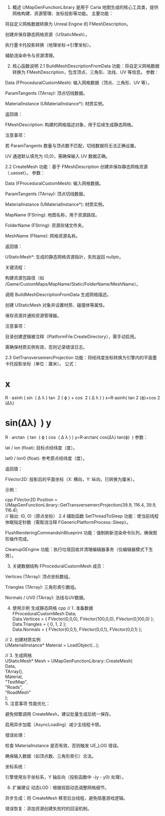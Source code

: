 1. 概述
UMapGenFunctionLibrary 是用于 Carla 地图生成的核心工具类，提供网格构建、资源管理、坐标投影等功能。
主要功能：

将自定义网格数据转换为 Unreal Engine 的 FMeshDescription。

创建并保存静态网格资源（UStaticMesh）。

执行墨卡托投影转换（地理坐标→引擎坐标）。

辅助渲染命令与资源清理。

2. 核心函数说明
2.1 BuildMeshDescriptionFromData
功能：将自定义网格数据转换为 FMeshDescription，包含顶点、三角形、法线、UV 等信息。
参数：

Data (FProceduralCustomMesh): 输入网格数据（顶点、三角形、UV 等）。

ParamTangents (TArray<FProcMeshTangent>): 顶点切线数据。

MaterialInstance (UMaterialInstance*): 材质实例。

返回值：

FMeshDescription: 构建的网格描述对象，用于后续生成静态网格。

注意事项：

若 ParamTangents 数量与顶点数不匹配，切线数据将无法正确设置。

UV 通道默认填充为 (0,0)，需确保输入 UV 数据正确。

2.2 CreateMesh
功能：基于 FMeshDescription 创建并保存静态网格资源（.uasset）。
参数：

Data (FProceduralCustomMesh): 输入网格数据。

ParamTangents (TArray<FProcMeshTangent>): 顶点切线数据。

MaterialInstance (UMaterialInstance*): 材质实例。

MapName (FString): 地图名称，用于资源路径。

FolderName (FString): 资源存储文件夹。

MeshName (FName): 网格资源名称。

返回值：

UStaticMesh*: 生成的静态网格资源指针，失败返回 nullptr。

关键流程：

构建资源包路径（如 /Game/CustomMaps/MapName/Static/FolderName/MeshName）。

调用 BuildMeshDescriptionFromData 生成网格描述。

创建 UStaticMesh 对象并设置材质、碰撞体等属性。

保存资源并通知资源管理器。

注意事项：

目录创建逻辑被注释（PlatformFile.CreateDirectory），需手动启用。

需确保材质实例有效，否则记录错误日志。

2.3 GetTransversemercProjection
功能：将经纬度坐标转换为引擎内的平面墨卡托投影坐标（单位：厘米）。
公式：

x
=
R
⋅
asinh
(
sin
⁡
(
Δ
λ
)
tan
⁡
2
(
ϕ
)
+
cos
⁡
2
(
Δ
λ
)
)
x=R⋅asinh( 
tan 
2
 (ϕ)+cos 
2
 (Δλ)
​
 
sin(Δλ)
​
 )
y
=
R
⋅
arctan
⁡
(
tan
⁡
(
ϕ
)
cos
⁡
(
Δ
λ
)
)
y=R⋅arctan( 
cos(Δλ)
tan(ϕ)
​
 )
参数：

lat / lon (float): 目标点经纬度（度）。

lat0 / lon0 (float): 参考原点经纬度（度）。

返回值：

FVector2D: 投影后的平面坐标（X: 横向，Y: 纵向，已转换为厘米）。

示例：

cpp
FVector2D Position = UMapGenFunctionLibrary::GetTransversemercProjection(39.9, 116.4, 39.9, 116.4);  
// 输出: (0, 0)（原点坐标）
2.4 辅助函数
SetThreadToSleep
功能：使当前线程休眠指定秒数（需取消注释 FGenericPlatformProcess::Sleep）。

FlushRenderingCommandsInBlueprint
功能：强制刷新渲染命令队列，确保图形操作完成。

CleanupGEngine
功能：执行垃圾回收并清理编辑器事务（仅编辑器模式下生效）。

3. 关键数据结构
FProceduralCustomMesh
成员：

Vertices (TArray<FVector>): 顶点坐标数组。

Triangles (TArray<int32>): 三角形索引数组。

Normals / UV0 (TArray<FVector>): 法线与UV数据。

4. 使用示例
生成静态网格
cpp
// 1. 准备数据  
FProceduralCustomMesh Data;  
Data.Vertices = { FVector(0,0,0), FVector(100,0,0), FVector(0,100,0) };  
Data.Triangles = { 0, 1, 2 };  
Data.Normals = { FVector(0,0,1), FVector(0,0,1), FVector(0,0,1) };  

// 2. 创建材质实例  
UMaterialInstance* Material = LoadObject<UMaterialInstance>(...);  

// 3. 生成网格  
UStaticMesh* Mesh = UMapGenFunctionLibrary::CreateMesh(  
    Data,  
    TArray<FProcMeshTangent>(),  
    Material,  
    "TestMap",  
    "Roads",  
    "RoadMesh"  
);  
5. 注意事项
性能优化：

避免频繁调用 CreateMesh，建议批量生成后统一保存。

启用异步加载（AsyncLoading）减少主线程卡顿。

错误处理：

检查 MaterialInstance 是否有效，否则触发 UE_LOG 错误。

确保输入数据（如顶点数、三角形索引）合法。

坐标系统：

引擎使用左手坐标系，Y 轴反向（投影函数中 -(y - y0) 处理）。

6. 扩展建议
动态LOD：根据视距动态调整网格细节。

异步生成：将 CreateMesh 移至后台线程，避免阻塞游戏逻辑。

错误恢复：添加资源创建失败时的回滚机制。